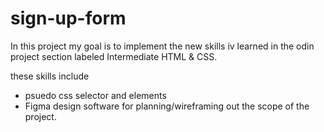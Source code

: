 # sign-up-form

In this project my goal is to implement the new skills iv learned in the odin project section labeled Intermediate HTML & CSS. 

these skills include

<ul>
    <li>psuedo css selector and elements</li>
    <li>Figma design software for planning/wireframing out the scope of the project.</li>
</ul>